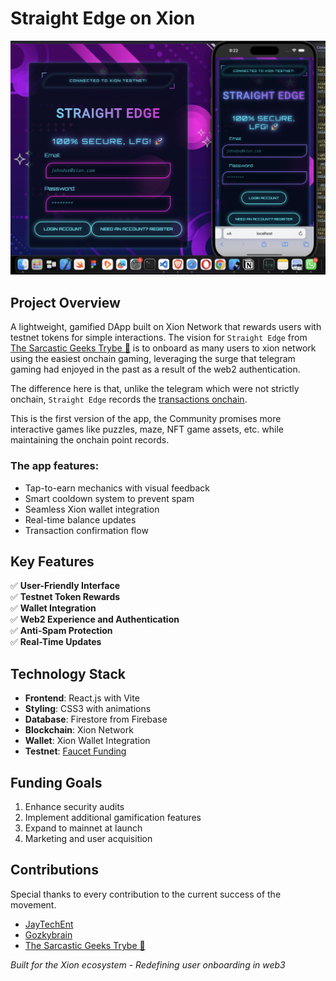 # Straight Edge on Xion

![Xion Network Logo](./src/images/cover-art.png)

## Project Overview
A lightweight, gamified DApp built on Xion Network that rewards users with testnet tokens for simple interactions. The vision for `Straight Edge` from [The Sarcastic Geeks Trybe 🚀](https://x.com/sarcasticgeek4u) is to onboard as many users to xion network using the easiest onchain gaming, leveraging the surge that telegram gaming had enjoyed in the past as a result of the web2 authentication.

The difference here is that, unlike the telegram which were not strictly onchain, `Straight Edge` records the [transactions onchain](https://explorer.burnt.com/xion-testnet-1/account/xion1y3mc9j767lmnc0fx3jl6zur0klprmywth45evd). 

This is the first version of the app, the Community promises more interactive games like puzzles, maze, NFT game assets, etc. while maintaining the onchain point records.

### The app features:
- Tap-to-earn mechanics with visual feedback
- Smart cooldown system to prevent spam
- Seamless Xion wallet integration
- Real-time balance updates
- Transaction confirmation flow

## Key Features
✅ **User-Friendly Interface**  
✅ **Testnet Token Rewards**  
✅ **Wallet Integration**  
✅ **Web2 Experience and Authentication**  
✅ **Anti-Spam Protection**  
✅ **Real-Time Updates**  

## Technology Stack
- **Frontend**: React.js with Vite
- **Styling**: CSS3 with animations
- **Database**: Firestore from Firebase
- **Blockchain**: Xion Network 
- **Wallet**: Xion Wallet Integration
- **Testnet**: [Faucet Funding](https://faucet.xion.burnt.com/)

## Funding Goals
1. Enhance security audits
3. Implement additional gamification features
4. Expand to mainnet at launch
5. Marketing and user acquisition


## Contributions
Special thanks to every contribution to the current success of the movement.
 - [JayTechEnt](https://github.com/Jaytechent) 
 - [Gozkybrain](https://github.com/Gozkybrain) 
 - [The Sarcastic Geeks Trybe 🚀](https://x.com/sarcasticgeek4u)


*Built for the Xion ecosystem - Redefining user onboarding in web3*